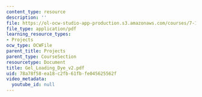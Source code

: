 ```yaml
---
content_type: resource
description: ''
file: https://ol-ocw-studio-app-production.s3.amazonaws.com/courses/7-13-experimental-microbial-genetics-fall-2003/78a78f58ea18c2fb61fbfe045625562f_Gel_Loading_Dye_v2.pdf
file_type: application/pdf
learning_resource_types:
- Projects
ocw_type: OCWFile
parent_title: Projects
parent_type: CourseSection
resourcetype: Document
title: Gel_Loading_Dye_v2.pdf
uid: 78a78f58-ea18-c2fb-61fb-fe045625562f
video_metadata:
  youtube_id: null
---
```

